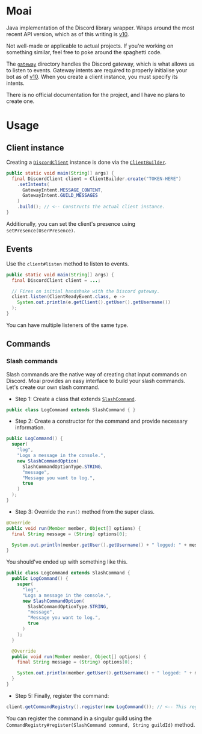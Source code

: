 # Moai
Java implementation of the Discord library wrapper. Wraps around the most recent API version, which as of this writing is [v10](https://discord.com/developers/docs/intro).

Not well-made or applicable to actual projects. If you're working on something similar, feel free to poke around the spaghetti code.

The [`gateway`](src/main/java/io/github/quzacks/maoi/gateway) directory handles the Discord gateway, which is what allows us to listen to events. Gateway intents are required to properly initialise your bot as of [v10](https://discord.com/developers/docs/intro). When you create a client instance, you must specify its intents.

There is no official documentation for the project, and I have no plans to create one.

# Usage

## Client instance

Creating a [`DiscordClient`](src/main/java/io/github/quzacks/maoi/DiscordClient.java) instance is done via the [`ClientBuilder`](src/main/java/io/github/quzacks/maoi/ClientBuilder.java).

```java
public static void main(String[] args) {
  final DiscordClient client = ClientBuilder.create("TOKEN-HERE")
    .setIntents(
      GatewayIntent.MESSAGE_CONTENT,
      GatewayIntent.GUILD_MESSAGES
    )
    .build(); // <-- Constructs the actual client instance.
}
```

Additionally, you can set the client's presence using `setPresence(UserPresence)`.

## Events

Use the `client#listen` method to listen to events.

```java
public static void main(String[] args) {
  final DiscordClient client = ...;

  // Fires on initial handshake with the Discord gateway.
  client.listen(ClientReadyEvent.class, e -> 
    System.out.println(e.getClient().getUser().getUsername())
  );
}
```

You can have multiple listeners of the same type.

## Commands

### Slash commands

Slash commands are the native way of creating chat input commands on Discord. Moai provides an easy interface to build your slash commands. Let's create our own slash command.

* Step 1: Create a class that extends [`SlashCommand`](src/main/java/io/github/quzacks/interaction/slash_command/SlashCommand).

```java
public class LogCommand extends SlashCommand { }
```

* Step 2: Create a constructor for the command and provide necessary information.

```java
public LogCommand() {
  super(
    "log",
    "Logs a message in the console.",
    new SlashCommandOption(
      SlashCommandOptionType.STRING,
      "message",
      "Message you want to log.",
      true
    )
  );
}
```

* Step 3: Override the `run()` method from the super class.

```java
@Override
public void run(Member member, Object[] options) {
  final String message = (String) options[0];

  System.out.println(member.getUser().getUsername() + " logged: " + message);
}
```

You should've ended up with something like this.

```java
public class LogCommand extends SlashCommand {
  public LogCommand() {
    super(
      "log",
      "Logs a message in the console.",
      new SlashCommandOption(
        SlashCommandOptionType.STRING,
        "message",
        "Message you want to log.",
        true
      )
    );
  }

  @Override
  public void run(Member member, Object[] options) {
    final String message = (String) options[0];

    System.out.println(member.getUser().getUsername() + " logged: " + message);
  }
}
```

* Step 5: Finally, register the command:

```java
client.getCommandRegistry().register(new LogCommand()); // <-- This registers it globally.
```

You can register the command in a singular guild using the `CommandRegistry#register(SlashCommand command, String guildId)` method.
